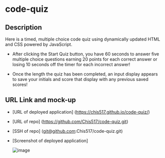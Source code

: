 # code-quiz

## Description
Here is a timed, multiple choice code quiz using dynamically updated HTML and CSS powered by JavaScript.

* After clicking the Start Quiz button, you have 60 seconds to answer five multiple choice questions earning 20 points for each correct answer or losing 10 seconds off the timer for each incorrect answer!

* Once the length the quiz has been completed, an input display appears to save your initials and score that display with any previous saved scores!


## URL Link and mock-up

* [URL of deployed application]
(https://chis517.github.io/code-quiz/)

* [URL of repo]
(https://github.com/Chis517/code-quiz.git)

* [SSH of repo]
(git@github.com:Chis517/code-quiz.git)

* [Screenshot of deployed application]

    ![image](code-quiz-mock-up.gif)